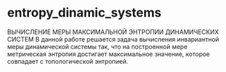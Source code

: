 # entropy_dinamic_systems
ВЫЧИСЛЕНИЕ МЕРЫ МАКСИМАЛЬНОЙ ЭНТРОПИИ ДИНАМИЧЕСКИХ СИСТЕМ
В данной работе решается задача вычисления инвариантной меры динамической системы так, что на построенной мере метрическая энтропия достигает максимальное значение, которое совпадает с топологической энтропией.
